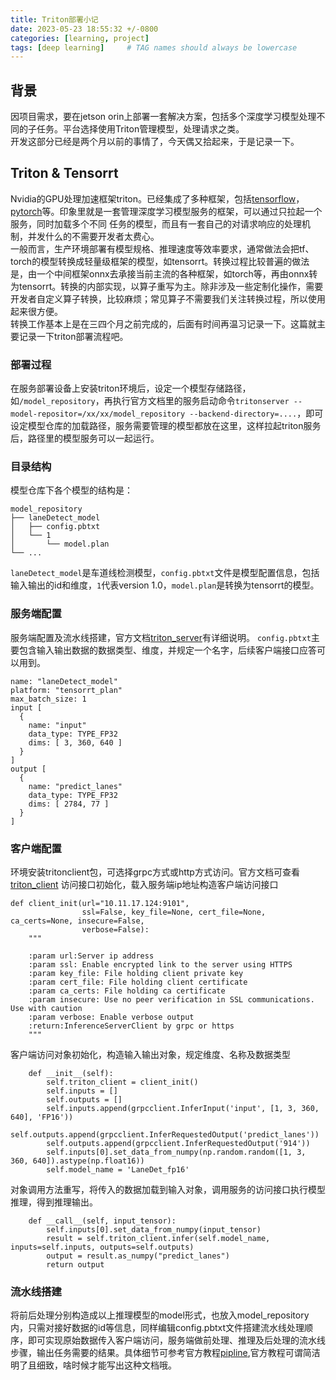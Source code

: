 ```yaml
---
title: Triton部署小记
date: 2023-05-23 18:55:32 +/-0800
categories: [learning, project]
tags: [deep learning]     # TAG names should always be lowercase
---
```


## 背景
因项目需求，要在jetson orin上部署一套解决方案，包括多个深度学习模型处理不同的子任务。平台选择使用Triton管理模型，处理请求之类。  
开发这部分已经是两个月以前的事情了，今天偶又拾起来，于是记录一下。

## Triton & Tensorrt
Nvidia的GPU处理加速框架triton。已经集成了多种框架，包括[tensorflow](https://github.com/triton-inference-server/tensorflow_backend)，[pytorch](https://github.com/triton-inference-server/pytorch_backend)等。印象里就是一套管理深度学习模型服务的框架，可以通过只拉起一个服务，同时加载多个不同
任务的模型，而且有一套自己的对请求响应的处理机制，并发什么的不需要开发者太费心。  
一般而言，生产环境部署有模型规格、推理速度等效率要求，通常做法会把tf、torch的模型转换成轻量级框架的模型，如tensorrt。转换过程比较普遍的做法是，由一个中间框架onnx去承接当前主流的各种框架，如torch等，再由onnx转为tensorrt。转换的内部实现，以算子重写为主。除非涉及一些定制化操作，需要开发者自定义算子转换，比较麻烦；常见算子不需要我们关注转换过程，所以使用起来很方便。  
转换工作基本上是在三四个月之前完成的，后面有时间再温习记录一下。这篇就主要记录一下triton部署流程吧。

### 部署过程
在服务部署设备上安装triton环境后，设定一个模型存储路径，如`/model_repository`，再执行官方文档里的服务启动命令`tritonserver --model-repositor=/xx/xx/model_repository --backend-directory=....`，即可设定模型仓库的加载路径，服务需要管理的模型都放在这里，这样拉起triton服务后，路径里的模型服务可以一起运行。  
### 目录结构
模型仓库下各个模型的结构是：  
```
model_repository  
├── laneDetect_model  
│   ├── config.pbtxt  
│   └── 1  
│       └── model.plan  
└── ...
```
`laneDetect_model`是车道线检测模型，`config.pbtxt`文件是模型配置信息，包括输入输出的id和维度，`1`代表version 1.0，`model.plan`是转换为tensorrt的模型。  

### 服务端配置
服务端配置及流水线搭建，官方文档[triton_server](https://github.com/triton-inference-server/server)有详细说明。
`config.pbtxt`主要包含输入输出数据的数据类型、维度，并规定一个名字，后续客户端接口应答可以用到。
```
name: "laneDetect_model"
platform: "tensorrt_plan"
max_batch_size: 1
input [
  {
    name: "input"
    data_type: TYPE_FP32
    dims: [ 3, 360, 640 ]
  }
]
output [
  {
    name: "predict_lanes"
    data_type: TYPE_FP32
    dims: [ 2784, 77 ]
  }
]
```
### 客户端配置
环境安装tritonclient包，可选择grpc方式或http方式访问。官方文档可查看[triton_client](https://github.com/triton-inference-server/client)
访问接口初始化，载入服务端ip地址构造客户端访问接口
```
def client_init(url="10.11.17.124:9101",
                ssl=False, key_file=None, cert_file=None, ca_certs=None, insecure=False,
                verbose=False):
    """

    :param url:Server ip address
    :param ssl: Enable encrypted link to the server using HTTPS
    :param key_file: File holding client private key
    :param cert_file: File holding client certificate
    :param ca_certs: File holding ca certificate
    :param insecure: Use no peer verification in SSL communications. Use with caution
    :param verbose: Enable verbose output
    :return:InferenceServerClient by grpc or https
    """
```
客户端访问对象初始化，构造输入输出对象，规定维度、名称及数据类型
```
    def __init__(self):
        self.triton_client = client_init()
        self.inputs = []
        self.outputs = []
        self.inputs.append(grpcclient.InferInput('input', [1, 3, 360, 640], 'FP16'))
        self.outputs.append(grpcclient.InferRequestedOutput('predict_lanes'))
        self.outputs.append(grpcclient.InferRequestedOutput('914'))
        self.inputs[0].set_data_from_numpy(np.random.random([1, 3, 360, 640]).astype(np.float16))
        self.model_name = 'LaneDet_fp16'
```
对象调用方法重写，将传入的数据加载到输入对象，调用服务的访问接口执行模型推理，得到推理输出。
``` 
    def __call__(self, input_tensor):
        self.inputs[0].set_data_from_numpy(input_tensor)
        result = self.triton_client.infer(self.model_name, inputs=self.inputs, outputs=self.outputs)
        output = result.as_numpy("predict_lanes")
        return output
```
### 流水线搭建
将前后处理分别构造成以上推理模型的model形式，也放入model_repository内，只需对接好数据的id等信息，同样编辑config.pbtxt文件搭建流水线处理顺序，即可实现原始数据传入客户端访问，服务端做前处理、推理及后处理的流水线步骤，输出任务需要的结果。具体细节可参考官方教程[pipline](https://github.com/triton-inference-server/server/blob/main/docs/user_guide/architecture.md#ensemble-models),官方教程可谓简洁明了且细致，啥时候才能写出这种文档哦。